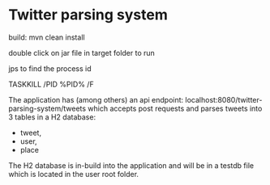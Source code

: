 # Twitter parsing system

build: mvn clean install

double click on jar file in target folder to run

jps to find the process id

TASKKILL /PID %PID% /F

The application has (among others) an api endpoint:
localhost:8080/twitter-parsing-system/tweets
which accepts post requests and parses tweets into 3 tables in a H2 database:
 - tweet,
 - user,
 - place
 
The H2 database is in-build into the application and will be in a testdb file which is located in the user root folder.